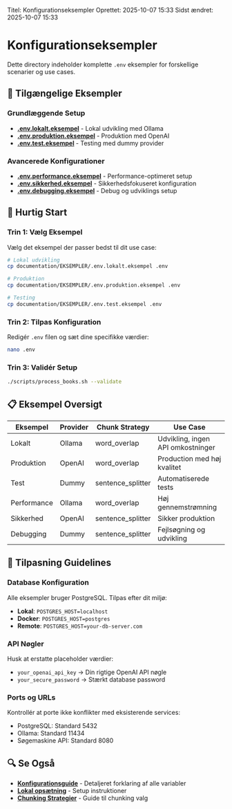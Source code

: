 Titel: Konfigurationseksempler
Oprettet: 2025-10-07 15:33
Sidst ændret: 2025-10-07 15:33

# Konfigurationseksempler

Dette directory indeholder komplette `.env` eksempler for forskellige scenarier og use cases.

## 📁 **Tilgængelige Eksempler**

### **Grundlæggende Setup**
- **[.env.lokalt.eksempel](.env.lokalt.eksempel)** - Lokal udvikling med Ollama
- **[.env.produktion.eksempel](.env.produktion.eksempel)** - Produktion med OpenAI
- **[.env.test.eksempel](.env.test.eksempel)** - Testing med dummy provider

### **Avancerede Konfigurationer**
- **[.env.performance.eksempel](.env.performance.eksempel)** - Performance-optimeret setup
- **[.env.sikkerhed.eksempel](.env.sikkerhed.eksempel)** - Sikkerhedsfokuseret konfiguration
- **[.env.debugging.eksempel](.env.debugging.eksempel)** - Debug og udviklings setup

## 🚀 **Hurtig Start**

### Trin 1: Vælg Eksempel
Vælg det eksempel der passer bedst til dit use case:

```bash
# Lokal udvikling
cp documentation/EKSEMPLER/.env.lokalt.eksempel .env

# Produktion
cp documentation/EKSEMPLER/.env.produktion.eksempel .env

# Testing
cp documentation/EKSEMPLER/.env.test.eksempel .env
```

### Trin 2: Tilpas Konfiguration
Redigér `.env` filen og sæt dine specifikke værdier:

```bash
nano .env
```

### Trin 3: Validér Setup
```bash
./scripts/process_books.sh --validate
```

## 📋 **Eksempel Oversigt**

| Eksempel | Provider | Chunk Strategy | Use Case |
|----------|----------|----------------|----------|
| Lokalt | Ollama | word_overlap | Udvikling, ingen API omkostninger |
| Produktion | OpenAI | word_overlap | Production med høj kvalitet |
| Test | Dummy | sentence_splitter | Automatiserede tests |
| Performance | Ollama | word_overlap | Høj gennemstrømning |
| Sikkerhed | OpenAI | sentence_splitter | Sikker produktion |
| Debugging | Dummy | sentence_splitter | Fejlsøgning og udvikling |

## 🔧 **Tilpasning Guidelines**

### Database Konfiguration
Alle eksempler bruger PostgreSQL. Tilpas efter dit miljø:
- **Lokal**: `POSTGRES_HOST=localhost`
- **Docker**: `POSTGRES_HOST=postgres`
- **Remote**: `POSTGRES_HOST=your-db-server.com`

### API Nøgler
Husk at erstatte placeholder værdier:
- `your_openai_api_key` → Din rigtige OpenAI API nøgle
- `your_secure_password` → Stærkt database password

### Ports og URLs
Kontrollér at porte ikke konflikter med eksisterende services:
- PostgreSQL: Standard 5432
- Ollama: Standard 11434
- Søgemaskine API: Standard 8080

## 🔍 **Se Også**

- **[Konfigurationsguide](../REFERENCE/KONFIGURATION.md)** - Detaljeret forklaring af alle variabler
- **[Lokal opsætning](../GUIDES/LOCAL_SETUP.md)** - Setup instruktioner
- **[Chunking Strategier](../TEKNISK/CHUNKING_STRATEGIER.md)** - Guide til chunking valg
